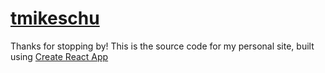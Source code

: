 # [tmikeschu](https://tmikeschu.com)

Thanks for stopping by! This is the source code for my personal site, built using [Create React App](https://github.com/facebookincubator/create-react-app)
